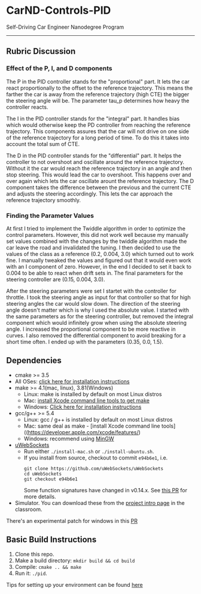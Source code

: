 # CarND-Controls-PID
Self-Driving Car Engineer Nanodegree Program

---

## Rubric Discussion

### Effect of the P, I, and D components
The P in the PID controller stands for the "proportional" part. It lets the car react proportionally to the offset to the reference trajectory. This means the farther the car is away from the reference trajectory (high CTE) the bigger the steering angle will be. The parameter tau_p determines how heavy the controller reacts.

The I in the PID controller stands for the "integral" part. It handles bias which would otherwise keep the PD controller from reaching the reference trajectory. This components assures that the car will not drive on one side of the reference trajectory for a long period of time. To do this it takes into account the total sum of CTE.

The D in the PID controller stands for the "differential" part. It helps the controller to not overshoot and oscillate around the reference trajectory. Without it the car would reach the reference trajectory in an angle and then stop steering. This would lead the car to overshoot. This happens over and over again which lets the car oscillate arount the reference trajectory. The D component takes the difference between the previous and the current CTE and adjusts the steering accordingly. This lets the car approach the reference trajectory smoothly.

### Finding the Parameter Values
At first I tried to implement the Twiddle algorithm in order to optimize the control parameters. However, this did not work well because my manually set values combined with the changes by the twiddle algorithm made the car leave the road and invalidated the tuning. I then decided to use the values of the class as a reference (0.2, 0.004, 3.0) which turned out to work fine. I manually tweaked the values and figured out that it would even work with an I component of zero. However, in the end I decided to set it back to 0.004 to be able to react when drift sets in. The final parameters for the steering controller are (0.15, 0.004, 3.0).

After the steering parameters were set I startet with the controller for throttle. I took the steering angle as input for that controller so that for high steering angles the car would slow down. The direction of the steering angle doesn't matter which is why I used the absolute value. I started with the same parameters as for the steering controller, but removed the integral component which would infinitely grow when using the absolute steering angle. I increased the proportional component to be more reactive in curves. I also removed the differential component to avoid breaking for a short time often. I ended up with the parameters (0.35, 0.0, 1.5).


## Dependencies

* cmake >= 3.5
 * All OSes: [click here for installation instructions](https://cmake.org/install/)
* make >= 4.1(mac, linux), 3.81(Windows)
  * Linux: make is installed by default on most Linux distros
  * Mac: [install Xcode command line tools to get make](https://developer.apple.com/xcode/features/)
  * Windows: [Click here for installation instructions](http://gnuwin32.sourceforge.net/packages/make.htm)
* gcc/g++ >= 5.4
  * Linux: gcc / g++ is installed by default on most Linux distros
  * Mac: same deal as make - [install Xcode command line tools]((https://developer.apple.com/xcode/features/)
  * Windows: recommend using [MinGW](http://www.mingw.org/)
* [uWebSockets](https://github.com/uWebSockets/uWebSockets)
  * Run either `./install-mac.sh` or `./install-ubuntu.sh`.
  * If you install from source, checkout to commit `e94b6e1`, i.e.
    ```
    git clone https://github.com/uWebSockets/uWebSockets 
    cd uWebSockets
    git checkout e94b6e1
    ```
    Some function signatures have changed in v0.14.x. See [this PR](https://github.com/udacity/CarND-MPC-Project/pull/3) for more details.
* Simulator. You can download these from the [project intro page](https://github.com/udacity/self-driving-car-sim/releases) in the classroom.

There's an experimental patch for windows in this [PR](https://github.com/udacity/CarND-PID-Control-Project/pull/3)

## Basic Build Instructions

1. Clone this repo.
2. Make a build directory: `mkdir build && cd build`
3. Compile: `cmake .. && make`
4. Run it: `./pid`. 

Tips for setting up your environment can be found [here](https://classroom.udacity.com/nanodegrees/nd013/parts/40f38239-66b6-46ec-ae68-03afd8a601c8/modules/0949fca6-b379-42af-a919-ee50aa304e6a/lessons/f758c44c-5e40-4e01-93b5-1a82aa4e044f/concepts/23d376c7-0195-4276-bdf0-e02f1f3c665d)